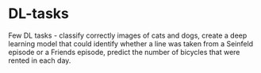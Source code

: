 # DL-tasks
Few DL tasks - classify correctly images of cats and dogs, create a deep learning model that could identify whether a line was taken from a Seinfeld episode or a Friends episode, predict the number of bicycles that were rented in each day.
